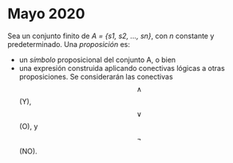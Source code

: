 # Mayo 2020

Sea un conjunto finito de _A = {s1, s2, ..., sn}_, con _n_ constante y predeterminado.
Una _proposición_ es:
- un _símbolo_ proposicional del conjunto A, o bien
- una expresión construida aplicando conectivas lógicas a otras proposiciones. Se
considerarán las conectivas $$\land$$ (Y), $$\lor$$ (O), y $$\neg$$ (NO).

